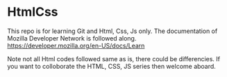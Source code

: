 # HtmlCss
This repo is for learning Git and Html, Css, Js only. The documentation of Mozilla Developer Network is followed along. 
https://developer.mozilla.org/en-US/docs/Learn

Note not all Html codes followed same as is, there could be differencies.
If you want to colloborate the HTML, CSS, JS series then welcome aboard.
